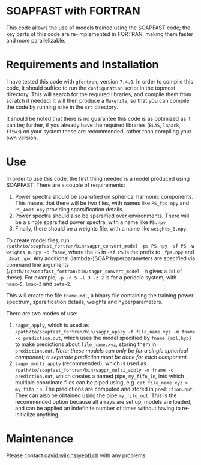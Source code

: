 # SOAPFAST with FORTRAN

This code allows the use of models trained using the SOAPFAST code; the key parts of this code are re-implemented in FORTRAN, making them faster and more parallelizable.

# Requirements and Installation

I have tested this code with `gfortran`, version `7.4.0`. In order to compile this code, it should suffice to run the `configuration` script in the topmost directory. This will search for the required libraries, and compile them from scratch if needed; it will then produce a `Makefile`, so that you can compile the code by running `make` in the `src` directory.

It should be noted that there is no guarantee this code is as optimized as it can be; further, if you already have the required libraries (`BLAS`, `lapack`, `fftw3`) on your system these are recommended, rather than compiling your own version.

# Use

In order to use this code, the first thing needed is a model produced using SOAPFAST. There are a couple of requirements:

1. Power spectra should be sparsified on spherical harmonic components. This means that there will be two files, with names like `PS_fps.npy` and `PS_Amat.npy` providing sparsification details.
2. Power spectra should also be sparsified over environments. There will be a single sparsified power spectra, with a name like `PS.npy`
3. Finally, there should be a weights file, with a name like `weights_0.npy`.

To create model files, run `/path/to/soapfast_fortran/bin/sagpr_convert_model -ps PS.npy -sf PS -w weights_0.npy -o fname`, where the `PS` in `-sf PS` is the prefix to `_fps.npy` and `_Amat.npy`. Any additional (lambda-)SOAP hyperparameters are specified via command line arguments (`/path/to/soapfast_fortran/bin/sagpr_convert_model -h` gives a list of these). For example, `-p -n 5 -l 3 -z 2` is for a periodic system, with `nmax=5`, `lmax=3` and `zeta=2`.

This will create the file `fname.mdl`, a binary file containing the training power spectrum, sparsification details, weights and hyperparameters.

There are two modes of use:

1. `sagpr_apply`, which is used as `/path/to/soapfast_fortran/bin/sagpr_apply -f file_name.xyz -m fname -o prediction.out`, which uses the model specified by `fname.{mdl,hyp}` to make predictions about `file_name.xyz`, storing them in `prediction.out`. *Note: these models can only be for a single spherical component; a separate prediction must be done for each component.*
2. `sagpr_multi_apply` (recommended), which is used as `/path/to/soapfast_fortran/bin/sagpr_multi_apply -m fname -o prediction.out`, which creates a named pipe, `my_fifo_in`, into which multiple coordinate files can be piped using, e.g. `cat file_name.xyz > my_fifo_in`. The predictions are computed and stored in `prediction.out`. They can also be obtained using the pipe `my_fifo_out`. This is the recommended option because all arrays are set up, models are loaded, and can be applied an indefinite number of times without having to re-initialize anything.

# Maintenance

Please contact david.wilkins@epfl.ch with any problems.
